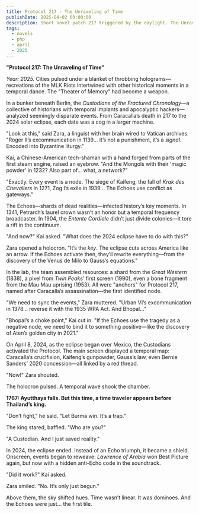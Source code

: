 ```yaml
---
title: Protocol 217 - The Unraveling of Time
publishDate: 2025-04-02 00:00:00
description: Short novel patch 217 triggered by the daylight. The Unraveling of Time
tags:
  - novels
  - php
  - april
  - 2025
---
```



**"Protocol 217: The Unraveling of Time"**  

*Year: 2025.* Cities pulsed under a blanket of throbbing holograms—recreations of the MLK Riots intertwined with other historical moments in a temporal dance. The "Theater of Memory" had become a weapon.  

In a bunker beneath Berlin, the *Custodians of the Fractured Chronology*—a collective of historians with temporal implants and apocalyptic hackers—analyzed seemingly disparate events. From Caracalla’s death in 217 to the 2024 solar eclipse, each date was a cog in a larger machine.  

"Look at this," said Zara, a linguist with her brain wired to Vatican archives. "Roger II’s excommunication in 1139… it’s not a punishment, it’s a *signal*. Encoded into Byzantine liturgy."  

Kai, a Chinese-American tech-shaman with a hand forged from parts of the first steam engine, raised an eyebrow. "And the Mongols with their 'magic powder' in 1232? Also part of… what, a network?"  

"Exactly. Every event is a node. The siege of Kaifeng, the fall of *Krak des Chevaliers* in 1271, Zog I’s exile in 1939… The Echoes use conflict as gateways."  

The Echoes—shards of dead realities—infected history’s key moments. In 1341, Petrarch’s laurel crown wasn’t an honor but a temporal frequency broadcaster. In 1904, the *Entente Cordiale* didn’t just divide colonies—it tore a rift in the continuum.  

"And now?" Kai asked. "What does the 2024 eclipse have to do with this?"  

Zara opened a holocron. "It’s the *key*. The eclipse cuts across America like an arrow. If the Echoes activate then, they’ll rewrite everything—from the discovery of the Venus de Milo to Gauss’s equations."  

In the lab, the team assembled resources: a shard from the *Great Western* (1838), a pixel from *Twin Peaks*’ first screen (1990), even a bone fragment from the Mau Mau uprising (1953). All were "anchors" for Protocol 217, named after Caracalla’s assassination—the first identified node.  

"We need to sync the events," Zara muttered. "Urban VI’s excommunication in 1378… reverse it with the 1935 WPA Act. And Bhopal…"  

"Bhopal’s a choke point," Kai cut in. "If the Echoes use the tragedy as a negative node, we need to bind it to something positive—like the discovery of Aten’s golden city in 2021."  

On April 8, 2024, as the eclipse began over Mexico, the Custodians activated the Protocol. The main screen displayed a temporal map: Caracalla’s crucifixion, Kaifeng’s gunpowder, Gauss’s law, even Bernie Sanders’ 2020 concession—all linked by a red thread.  

"Now!" Zara shouted.  

The holocron pulsed. A temporal wave shook the chamber.  

**1767: Ayutthaya falls. But this time, a time traveler appears before Thailand’s king.**  

"Don’t fight," he said. "Let Burma win. It’s a trap."  

The king stared, baffled. "Who are you?"  

"A Custodian. And I just saved reality."  

In 2024, the eclipse ended. Instead of an Echo triumph, it became a shield. Onscreen, events began to reweave: *Lawrence of Arabia* won Best Picture again, but now with a hidden anti-Echo code in the soundtrack.  

"Did it work?" Kai asked.  

Zara smiled. "No. It’s only just begun."  

Above them, the sky shifted hues. Time wasn’t linear. It was dominoes. And the Echoes were just… the first tile.
